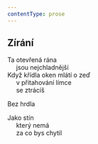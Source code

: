 ```yaml
---
contentType: prose
---
```


## Zírání

Ta otevřená rána  
     jsou nejchladnější  
Když křídla oken mlátí o zeď  
     v přitahování límce  
     se ztrácíš

Bez hrdla

Jako stín  
     který nemá  
     za co bys chytil
